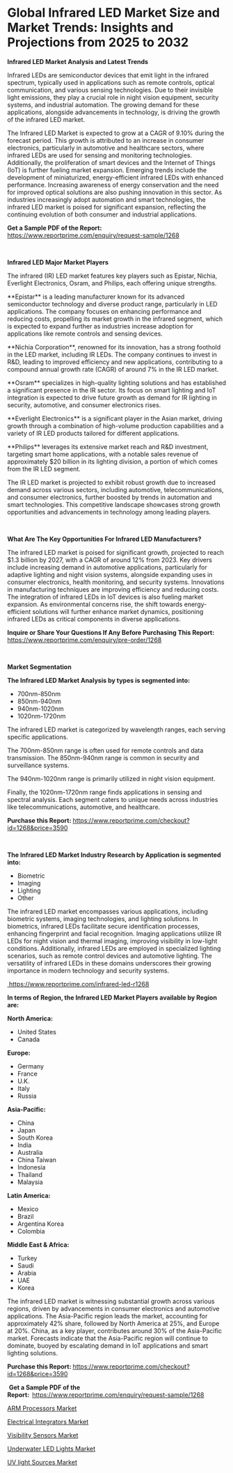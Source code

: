 <p><h1>Global Infrared LED Market Size and Market Trends: Insights and Projections from 2025 to 2032</h1></p><p><strong>Infrared LED Market Analysis and Latest Trends</strong></p>
<p><p>Infrared LEDs are semiconductor devices that emit light in the infrared spectrum, typically used in applications such as remote controls, optical communication, and various sensing technologies. Due to their invisible light emissions, they play a crucial role in night vision equipment, security systems, and industrial automation. The growing demand for these applications, alongside advancements in technology, is driving the growth of the infrared LED market.</p><p>The Infrared LED Market is expected to grow at a CAGR of 9.10% during the forecast period. This growth is attributed to an increase in consumer electronics, particularly in automotive and healthcare sectors, where infrared LEDs are used for sensing and monitoring technologies. Additionally, the proliferation of smart devices and the Internet of Things (IoT) is further fueling market expansion. Emerging trends include the development of miniaturized, energy-efficient infrared LEDs with enhanced performance. Increasing awareness of energy conservation and the need for improved optical solutions are also pushing innovation in this sector. As industries increasingly adopt automation and smart technologies, the infrared LED market is poised for significant expansion, reflecting the continuing evolution of both consumer and industrial applications.</p></p>
<p><strong>Get a Sample PDF of the Report:&nbsp;</strong> <a href="https://www.reportprime.com/enquiry/request-sample/1268?utm_campaign=1898&utm_medium=2&utm_source=Github&utm_content=ia&utm_term=18032025&utm_id=infrared-led">https://www.reportprime.com/enquiry/request-sample/1268</a></p>
<p>&nbsp;</p>
<p><strong>Infrared LED Major Market Players</strong></p>
<p><p>The infrared (IR) LED market features key players such as Epistar, Nichia, Everlight Electronics, Osram, and Philips, each offering unique strengths. </p><p>**Epistar** is a leading manufacturer known for its advanced semiconductor technology and diverse product range, particularly in LED applications. The company focuses on enhancing performance and reducing costs, propelling its market growth in the infrared segment, which is expected to expand further as industries increase adoption for applications like remote controls and sensing devices.</p><p>**Nichia Corporation**, renowned for its innovation, has a strong foothold in the LED market, including IR LEDs. The company continues to invest in R&D, leading to improved efficiency and new applications, contributing to a compound annual growth rate (CAGR) of around 7% in the IR LED market.</p><p>**Osram** specializes in high-quality lighting solutions and has established a significant presence in the IR sector. Its focus on smart lighting and IoT integration is expected to drive future growth as demand for IR lighting in security, automotive, and consumer electronics rises.</p><p>**Everlight Electronics** is a significant player in the Asian market, driving growth through a combination of high-volume production capabilities and a variety of IR LED products tailored for different applications.</p><p>**Philips** leverages its extensive market reach and R&D investment, targeting smart home applications, with a notable sales revenue of approximately $20 billion in its lighting division, a portion of which comes from the IR LED segment.</p><p>The IR LED market is projected to exhibit robust growth due to increased demand across various sectors, including automotive, telecommunications, and consumer electronics, further boosted by trends in automation and smart technologies. This competitive landscape showcases strong growth opportunities and advancements in technology among leading players.</p></p>
<p>&nbsp;</p>
<p><strong>What Are The Key Opportunities For Infrared LED Manufacturers?</strong></p>
<p><p>The infrared LED market is poised for significant growth, projected to reach $1.3 billion by 2027, with a CAGR of around 12% from 2023. Key drivers include increasing demand in automotive applications, particularly for adaptive lighting and night vision systems, alongside expanding uses in consumer electronics, health monitoring, and security systems. Innovations in manufacturing techniques are improving efficiency and reducing costs. The integration of infrared LEDs in IoT devices is also fueling market expansion. As environmental concerns rise, the shift towards energy-efficient solutions will further enhance market dynamics, positioning infrared LEDs as critical components in diverse applications.</p></p>
<p><strong>Inquire or Share Your Questions If Any Before Purchasing This Report:</strong> <a href="https://www.reportprime.com/enquiry/pre-order/1268?utm_campaign=1898&utm_medium=2&utm_source=Github&utm_content=ia&utm_term=18032025&utm_id=infrared-led">https://www.reportprime.com/enquiry/pre-order/1268</a></p>
<p>&nbsp;</p>
<p><strong>Market Segmentation</strong></p>
<p><strong>The Infrared LED Market Analysis by types is segmented into:</strong></p>
<p><ul><li>700nm-850nm</li><li>850nm-940nm</li><li>940nm-1020nm</li><li>1020nm-1720nm</li></ul></p>
<p><p>The infrared LED market is categorized by wavelength ranges, each serving specific applications. </p><p>The 700nm-850nm range is often used for remote controls and data transmission. The 850nm-940nm range is common in security and surveillance systems. </p><p>The 940nm-1020nm range is primarily utilized in night vision equipment. </p><p>Finally, the 1020nm-1720nm range finds applications in sensing and spectral analysis. Each segment caters to unique needs across industries like telecommunications, automotive, and healthcare.</p></p>
<p><strong>Purchase this Report:&nbsp;</strong><a href="https://www.reportprime.com/checkout?id=1268&price=3590&utm_campaign=1898&utm_medium=2&utm_source=Github&utm_content=ia&utm_term=18032025&utm_id=infrared-led">https://www.reportprime.com/checkout?id=1268&price=3590</a></p>
<p>&nbsp;</p>
<p><strong>The Infrared LED Market Industry Research by Application is segmented into:</strong></p>
<p><ul><li>Biometric</li><li>Imaging</li><li>Lighting</li><li>Other</li></ul></p>
<p><p>The infrared LED market encompasses various applications, including biometric systems, imaging technologies, and lighting solutions. In biometrics, infrared LEDs facilitate secure identification processes, enhancing fingerprint and facial recognition. Imaging applications utilize IR LEDs for night vision and thermal imaging, improving visibility in low-light conditions. Additionally, infrared LEDs are employed in specialized lighting scenarios, such as remote control devices and automotive lighting. The versatility of infrared LEDs in these domains underscores their growing importance in modern technology and security systems.</p></p>
<p><a href="https://www.reportprime.com/infrared-led-r1268?utm_campaign=1898&utm_medium=2&utm_source=Github&utm_content=ia&utm_term=18032025&utm_id=infrared-led">&nbsp;https://www.reportprime.com/infrared-led-r1268</a></p>
<p><strong>In terms of Region, the Infrared LED Market Players available by Region are:</strong></p>
<p>
    <p> <strong> North America: </strong>
        <ul>
            <li>United States</li>
            <li>Canada</li>
        </ul>
        </p> 
    <p> <strong> Europe: </strong>
        <ul>
            <li>Germany</li>
            <li>France</li>
            <li>U.K.</li>
            <li>Italy</li>
            <li>Russia</li>
        </ul>
        </p> 
    <p> <strong> Asia-Pacific: </strong>
        <ul>
            <li>China</li>
            <li>Japan</li>
            <li>South Korea</li>
            <li>India</li>
            <li>Australia</li>
            <li>China Taiwan</li>
            <li>Indonesia</li>
            <li>Thailand</li>
            <li>Malaysia</li>
        </ul>
        </p> 
    <p> <strong> Latin America: </strong>
        <ul>
            <li>Mexico</li>
            <li>Brazil</li>
            <li>Argentina Korea</li>
            <li>Colombia</li>
        </ul>
        </p> 
    <p> <strong> Middle East & Africa: </strong>
        <ul>
            <li>Turkey</li>
            <li>Saudi</li>
            <li>Arabia</li>
            <li>UAE</li>
            <li>Korea</li>
        </ul>
    </p>
    </p>
<p><p>The infrared LED market is witnessing substantial growth across various regions, driven by advancements in consumer electronics and automotive applications. The Asia-Pacific region leads the market, accounting for approximately 42% share, followed by North America at 25%, and Europe at 20%. China, as a key player, contributes around 30% of the Asia-Pacific market. Forecasts indicate that the Asia-Pacific region will continue to dominate, buoyed by escalating demand in IoT applications and smart lighting solutions.</p></p>
<p><strong>Purchase this Report: </strong><a href="https://www.reportprime.com/checkout?id=1268&price=3590&utm_campaign=1898&utm_medium=2&utm_source=Github&utm_content=ia&utm_term=18032025&utm_id=infrared-led">https://www.reportprime.com/checkout?id=1268&price=3590</a></p>
<p>&nbsp;<strong>Get a Sample PDF of the Report:&nbsp;&nbsp;</strong><a href="https://www.reportprime.com/enquiry/request-sample/1268?utm_campaign=1898&utm_medium=2&utm_source=Github&utm_content=ia&utm_term=18032025&utm_id=infrared-led">https://www.reportprime.com/enquiry/request-sample/1268</a></p>
<p><strong></strong></p>
<p><p><a href="https://github.com/omemaeuseda/Market-Research-Report-List-1/blob/main/arm-processors-market.md?utm_campaign=1898&utm_medium=2&utm_source=Github&utm_content=ia&utm_term=18032025&utm_id=infrared-led">ARM Processors Market</a></p><p><a href="https://github.com/doganaqev/Market-Research-Report-List-1/blob/main/electrical-integrators-market.md?utm_campaign=1898&utm_medium=2&utm_source=Github&utm_content=ia&utm_term=18032025&utm_id=infrared-led">Electrical Integrators Market</a></p><p><a href="https://github.com/navodfetiya/Market-Research-Report-List-1/blob/main/visibility-sensors-market.md?utm_campaign=1898&utm_medium=2&utm_source=Github&utm_content=ia&utm_term=18032025&utm_id=infrared-led">Visibility Sensors Market</a></p><p><a href="https://github.com/yenagmah/Market-Research-Report-List-1/blob/main/underwater-led-lights-market.md?utm_campaign=1898&utm_medium=2&utm_source=Github&utm_content=ia&utm_term=18032025&utm_id=infrared-led">Underwater LED Lights Market</a></p><p><a href="https://github.com/rentzszaszjn/Market-Research-Report-List-1/blob/main/uv-light-sources-market.md?utm_campaign=1898&utm_medium=2&utm_source=Github&utm_content=ia&utm_term=18032025&utm_id=infrared-led">UV light Sources Market</a></p></p>